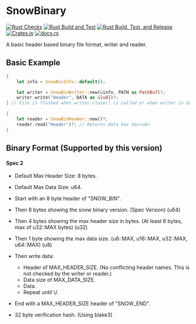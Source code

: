 # SnowBinary
[![Rust Checks](https://github.com/harmless-tech/snowbinary/actions/workflows/checks.yml/badge.svg)](https://github.com/harmless-tech/snowbinary/actions/workflows/checks.yml)
[![Rust Build and Test](https://github.com/harmless-tech/snowbinary/actions/workflows/build.yml/badge.svg)](https://github.com/harmless-tech/snowbinary/actions/workflows/build.yml)
[![Rust Build, Test, and Release](https://github.com/harmless-tech/snowbinary/actions/workflows/release.yml/badge.svg)](https://github.com/harmless-tech/snowbinary/actions/workflows/release.yml)
[![Crates.io](https://img.shields.io/crates/v/snowbinary)](https://crates.io/crates/snowbinary)
[![docs.rs](https://img.shields.io/docsrs/snowbinary/latest)](https://docs.rs/snowbinary/latest/snowbinary)

A basic header based binary file format, writer and reader.

## Basic Example

```rust
{
    let info = SnowBinInfo::default();    

    let writer = SnowBinWriter::new(&info, PATH as PathBuf)?;
    writer.write("Header", DATA as &[u8])?;
} // File is flushed when writer.close() is called or when writer is dropped.

{
    let reader = SnowBinReader::new()?;
    reader.read("Header")?; // Returns data has Vec<u8>
}
```

## Binary Format (Supported by this version)

#### Spec 2

- Default Max Header Size: 8 bytes.
- Default Max Data Size: u64.


- Start with an 8 byte header of "SNOW_BIN".
- Then 8 bytes showing the snow binary version. (Spec Version) (u64)
- Then 4 bytes showing the max header size in bytes. (At least 8 bytes, max of u32::MAX bytes) (u32)
- Then 1 byte showing the max data size.  (u8::MAX, u16::MAX, u32::MAX, u64::MAX) (u8)
- Then write data:
  - Header of MAX_HEADER_SIZE. (No conflicting header names. This is not checked by the writer or reader.)
  - Data size of MAX_DATA_SIZE.
  - Data.
  - Repeat until \\/.
- End with a MAX_HEADER_SIZE header of "SNOW_END".
- 32 byte verification hash. (Using blake3)
